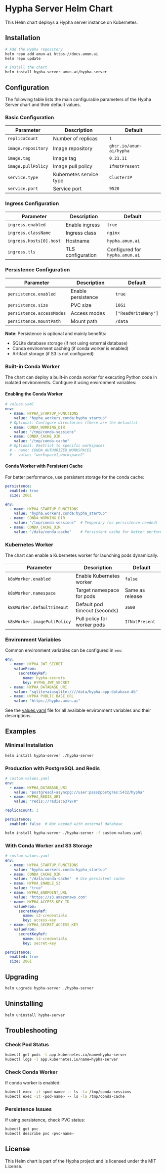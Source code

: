 # Hypha Server Helm Chart

This Helm chart deploys a Hypha server instance on Kubernetes.

## Installation

```bash
# Add the Hypha repository
helm repo add amun-ai https://docs.amun.ai
helm repo update

# Install the chart
helm install hypha-server amun-ai/hypha-server
```

## Configuration

The following table lists the main configurable parameters of the Hypha Server chart and their default values.

### Basic Configuration

| Parameter | Description | Default |
|-----------|-------------|---------|
| `replicaCount` | Number of replicas | `1` |
| `image.repository` | Image repository | `ghcr.io/amun-ai/hypha` |
| `image.tag` | Image tag | `0.21.11` |
| `image.pullPolicy` | Image pull policy | `IfNotPresent` |
| `service.type` | Kubernetes service type | `ClusterIP` |
| `service.port` | Service port | `9520` |

### Ingress Configuration

| Parameter | Description | Default |
|-----------|-------------|---------|
| `ingress.enabled` | Enable ingress | `true` |
| `ingress.className` | Ingress class | `nginx` |
| `ingress.hosts[0].host` | Hostname | `hypha.amun.ai` |
| `ingress.tls` | TLS configuration | Configured for `hypha.amun.ai` |

### Persistence Configuration

| Parameter | Description | Default |
|-----------|-------------|---------|
| `persistence.enabled` | Enable persistence | `true` |
| `persistence.size` | PVC size | `10Gi` |
| `persistence.accessModes` | Access modes | `["ReadWriteMany"]` |
| `persistence.mountPath` | Mount path | `/data` |

**Note**: Persistence is optional and mainly benefits:
- SQLite database storage (if not using external database)
- Conda environment caching (if conda worker is enabled)
- Artifact storage (if S3 is not configured)

### Built-in Conda Worker

The chart can deploy a built-in conda worker for executing Python code in isolated environments. Configure it using environment variables:

#### Enabling the Conda Worker

```yaml
# values.yaml
env:
  - name: HYPHA_STARTUP_FUNCTIONS
    value: "hypha.workers.conda:hypha_startup"
  # Optional: Configure directories (these are the defaults)
  - name: CONDA_WORKING_DIR
    value: "/tmp/conda-sessions"
  - name: CONDA_CACHE_DIR
    value: "/tmp/conda-cache"
  # Optional: Restrict to specific workspaces
  # - name: CONDA_AUTHORIZED_WORKSPACES
  #   value: "workspace1,workspace2"
```

#### Conda Worker with Persistent Cache

For better performance, use persistent storage for the conda cache:

```yaml
persistence:
  enabled: true
  size: 20Gi

env:
  - name: HYPHA_STARTUP_FUNCTIONS
    value: "hypha.workers.conda:hypha_startup"
  - name: CONDA_WORKING_DIR
    value: "/tmp/conda-sessions"  # Temporary (no persistence needed)
  - name: CONDA_CACHE_DIR
    value: "/data/conda-cache"    # Persistent cache for better performance
```

### Kubernetes Worker

The chart can enable a Kubernetes worker for launching pods dynamically.

| Parameter | Description | Default |
|-----------|-------------|---------|
| `k8sWorker.enabled` | Enable Kubernetes worker | `false` |
| `k8sWorker.namespace` | Target namespace for pods | Same as release |
| `k8sWorker.defaultTimeout` | Default pod timeout (seconds) | `3600` |
| `k8sWorker.imagePullPolicy` | Pull policy for worker pods | `IfNotPresent` |

### Environment Variables

Common environment variables can be configured in `env`:

```yaml
env:
  - name: HYPHA_JWT_SECRET
    valueFrom:
      secretKeyRef:
        name: hypha-secrets
        key: HYPHA_JWT_SECRET
  - name: HYPHA_DATABASE_URI
    value: "sqlite+aiosqlite:////data/hypha-app-database.db"
  - name: HYPHA_PUBLIC_BASE_URL
    value: "https://hypha.amun.ai"
```

See the [values.yaml](values.yaml) file for all available environment variables and their descriptions.

## Examples

### Minimal Installation

```bash
helm install hypha-server ./hypha-server
```

### Production with PostgreSQL and Redis

```yaml
# custom-values.yaml
env:
  - name: HYPHA_DATABASE_URI
    value: "postgresql+asyncpg://user:pass@postgres:5432/hypha"
  - name: HYPHA_REDIS_URI
    value: "redis://redis:6379/0"

replicaCount: 3

persistence:
  enabled: false  # Not needed with external database
```

```bash
helm install hypha-server ./hypha-server -f custom-values.yaml
```

### With Conda Worker and S3 Storage

```yaml
# custom-values.yaml
env:
  - name: HYPHA_STARTUP_FUNCTIONS
    value: "hypha.workers.conda:hypha_startup"
  - name: CONDA_CACHE_DIR
    value: "/data/conda-cache"  # Use persistent cache
  - name: HYPHA_ENABLE_S3
    value: "true"
  - name: HYPHA_ENDPOINT_URL
    value: "https://s3.amazonaws.com"
  - name: HYPHA_ACCESS_KEY_ID
    valueFrom:
      secretKeyRef:
        name: s3-credentials
        key: access-key
  - name: HYPHA_SECRET_ACCESS_KEY
    valueFrom:
      secretKeyRef:
        name: s3-credentials
        key: secret-key

persistence:
  enabled: true
  size: 20Gi
```

## Upgrading

```bash
helm upgrade hypha-server ./hypha-server
```

## Uninstalling

```bash
helm uninstall hypha-server
```

## Troubleshooting

### Check Pod Status
```bash
kubectl get pods -l app.kubernetes.io/name=hypha-server
kubectl logs -l app.kubernetes.io/name=hypha-server
```

### Check Conda Worker
If conda worker is enabled:
```bash
kubectl exec -it <pod-name> -- ls -la /tmp/conda-sessions
kubectl exec -it <pod-name> -- ls -la /tmp/conda-cache
```

### Persistence Issues
If using persistence, check PVC status:
```bash
kubectl get pvc
kubectl describe pvc <pvc-name>
```

## License

This Helm chart is part of the Hypha project and is licensed under the MIT License.